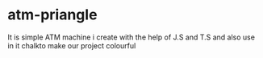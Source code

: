 # atm-priangle
It is simple ATM machine i create with the help of J.S and T.S and also use in it chalkto make our project colourful

